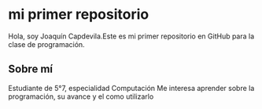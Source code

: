 # mi primer repositorio
Hola, soy Joaquín Capdevila.Este es mi primer repositorio en GitHub para la clase de programación.
## Sobre mí
Estudiante de 5°7, especialidad Computación
Me interesa aprender sobre la programación, su avance y el como utilizarlo

